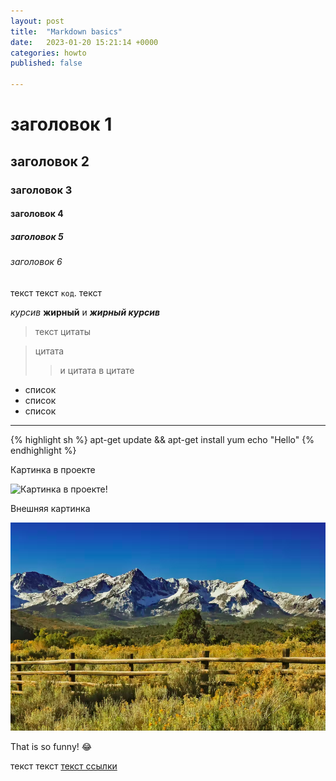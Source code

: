 ```yaml
---
layout: post
title:  "Markdown basics"
date:   2023-01-20 15:21:14 +0000
categories: howto
published: false

---
```


# заголовок 1

## заголовок 2

### заголовок 3

#### заголовок 4

##### заголовок 5

###### заголовок 6

текст текст `код`. текст

*курсив* **жирный** и ***жирный курсив***

> текст цитаты

> цитата
>
>> и цитата в цитате

* список
* список
* список

---

{% highlight sh %}
apt-get update && apt-get install yum
echo "Hello"
{% endhighlight %}

Картинка в проекте

![Картинка в проекте!](https://galex-do.github.io/pages/assets/images/mountain.png "San Juan Mountains")

Внешняя картинка

[![Картинка в проекте с внешней ссылкой](/assets/images/mountain.png "Shiprock, New Mexico by Beau Rogers")](https://www.flickr.com/photos/beaurogers/31833779864/in/photolist-Qv3rFw-34mt9F-a9Cmfy-5Ha3Zi-9msKdv-o3hgjr-hWpUte-4WMsJ1-KUQ8N-deshUb-vssBD-6CQci6-8AFCiD-zsJWT-nNfsgB-dPDwZJ-bn9JGn-5HtSXY-6CUhAL-a4UTXB-ugPum-KUPSo-fBLNm-6CUmpy-4WMsc9-8a7D3T-83KJev-6CQ2bK-nNusHJ-a78rQH-nw3NvT-7aq2qf-8wwBso-3nNceh-ugSKP-4mh4kh-bbeeqH-a7biME-q3PtTf-brFpgb-cg38zw-bXMZc-nJPELD-f58Lmo-bXMYG-bz8AAi-bxNtNT-bXMYi-bXMY6-bXMYv)

That is so funny! :joy:

текст текст [текст ссылки][jekyll-docs]

[jekyll-docs]: https://jekyllrb.com/docs/home
